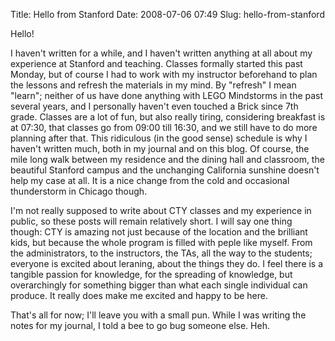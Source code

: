 Title: Hello from Stanford
Date: 2008-07-06 07:49
Slug: hello-from-stanford

Hello!

I haven't written for a while, and I haven't written anything at all
about my experience at Stanford and teaching. Classes formally started
this past Monday, but of course I had to work with my instructor
beforehand to plan the lessons and refresh the materials in my mind. By
"refresh" I mean "learn"; neither of us have done anything with LEGO
Mindstorms in the past several years, and I personally haven't even
touched a Brick since 7th grade. Classes are a lot of fun, but also
really tiring, considering breakfast is at 07:30, that classes go from
09:00 till 16:30, and we still have to do more planning after that. This
ridiculous (in the good sense) schedule is why I haven't written much,
both in my journal and on this blog. Of course, the mile long walk
between my residence and the dining hall and classroom, the beautiful
Stanford campus and the unchanging California sunshine doesn't help my
case at all. It is a nice change from the cold and occasional
thunderstorm in Chicago though.

I'm not really supposed to write about CTY classes and my experience in
public, so these posts will remain relatively short. I will say one
thing though: CTY is amazing not just because of the location and the
brilliant kids, but because the whole program is filled with peple like
myself. From the administrators, to the instructors, the TAs, all the
way to the students; everyone is excited about leraning, about the
things they do. I feel there is a tangible passion for knowledge, for
the spreading of knowledge, but overarchingly for something bigger than
what each single individual can produce. It really does make me excited
and happy to be here.

That's all for now; I'll leave you with a small pun. While I was writing
the notes for my journal, I told a bee to go bug someone else. Heh.

